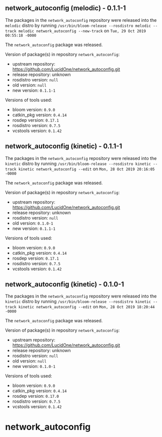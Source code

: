 ## network_autoconfig (melodic) - 0.1.1-1

The packages in the `network_autoconfig` repository were released into the `melodic` distro by running `/usr/bin/bloom-release --rosdistro melodic --track melodic network_autoconfig --new-track` on `Tue, 29 Oct 2019 00:55:18 -0000`

The `network_autoconfig` package was released.

Version of package(s) in repository `network_autoconfig`:

- upstream repository: https://github.com/LucidOne/network_autoconfig.git
- release repository: unknown
- rosdistro version: `null`
- old version: `null`
- new version: `0.1.1-1`

Versions of tools used:

- bloom version: `0.9.0`
- catkin_pkg version: `0.4.14`
- rosdep version: `0.17.1`
- rosdistro version: `0.7.5`
- vcstools version: `0.1.42`


## network_autoconfig (kinetic) - 0.1.1-1

The packages in the `network_autoconfig` repository were released into the `kinetic` distro by running `/usr/bin/bloom-release --rosdistro kinetic --track kinetic network_autoconfig --edit` on `Mon, 28 Oct 2019 20:16:05 -0000`

The `network_autoconfig` package was released.

Version of package(s) in repository `network_autoconfig`:

- upstream repository: https://github.com/LucidOne/network_autoconfig.git
- release repository: unknown
- rosdistro version: `null`
- old version: `0.1.0-1`
- new version: `0.1.1-1`

Versions of tools used:

- bloom version: `0.9.0`
- catkin_pkg version: `0.4.14`
- rosdep version: `0.17.1`
- rosdistro version: `0.7.5`
- vcstools version: `0.1.42`


## network_autoconfig (kinetic) - 0.1.0-1

The packages in the `network_autoconfig` repository were released into the `kinetic` distro by running `/usr/bin/bloom-release --rosdistro kinetic --track kinetic network_autoconfig --edit` on `Mon, 28 Oct 2019 18:20:44 -0000`

The `network_autoconfig` package was released.

Version of package(s) in repository `network_autoconfig`:

- upstream repository: https://github.com/LucidOne/network_autoconfig.git
- release repository: unknown
- rosdistro version: `null`
- old version: `null`
- new version: `0.1.0-1`

Versions of tools used:

- bloom version: `0.9.0`
- catkin_pkg version: `0.4.14`
- rosdep version: `0.17.0`
- rosdistro version: `0.7.5`
- vcstools version: `0.1.42`


# network_autoconfig